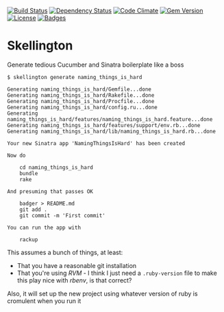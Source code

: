[![Build Status](http://img.shields.io/travis/pikesley/skellington.svg)](https://travis-ci.org/pikesley/skellington)
[![Dependency Status](http://img.shields.io/gemnasium/pikesley/skellington.svg)](https://gemnasium.com/pikesley/skellington)
[![Code Climate](http://img.shields.io/codeclimate/github/pikesley/skellington.svg)](https://codeclimate.com/github/pikesley/skellington)
[![Gem Version](http://img.shields.io/gem/v/skellington.svg)](https://rubygems.org/gems/skellington)
[![License](http://img.shields.io/:license-mit-blue.svg)](http://pikesley.mit-license.org)
[![Badges](http://img.shields.io/:badges-6/6-ff6799.svg)](https://github.com/badges/badgerbadgerbadger)

# Skellington

Generate tedious Cucumber and Sinatra boilerplate like a boss

    $ skellington generate naming_things_is_hard

    Generating naming_things_is_hard/Gemfile...done
    Generating naming_things_is_hard/Rakefile...done
    Generating naming_things_is_hard/Procfile...done
    Generating naming_things_is_hard/config.ru...done
    Generating naming_things_is_hard/features/naming_things_is_hard.feature...done
    Generating naming_things_is_hard/features/support/env.rb...done
    Generating naming_things_is_hard/lib/naming_things_is_hard.rb...done

    Your new Sinatra app 'NamingThingsIsHard' has been created

    Now do

        cd naming_things_is_hard
        bundle
        rake

    And presuming that passes OK

        badger > README.md
        git add .
        git commit -m 'First commit'

    You can run the app with

        rackup

This assumes a bunch of things, at least:

* That you have a reasonable git installation
* That you're using _RVM_ - I think I just need a `.ruby-version` file to make this play nice with _rbenv_, is that correct?

Also, it will set up the new project using whatever version of ruby is cromulent when you run it
